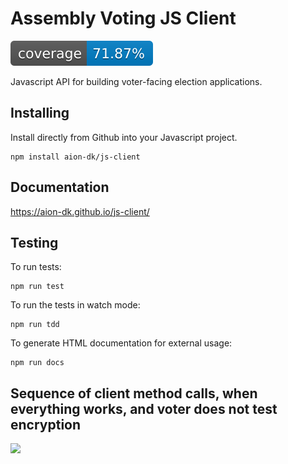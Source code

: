 # Assembly Voting JS Client

![Code coverage](https://raw.githubusercontent.com/aion-dk/js-client/main/.github/coverage_badge.svg)

Javascript API for building voter-facing election applications.

## Installing
Install directly from Github into your Javascript project.
```
npm install aion-dk/js-client
```

## Documentation
https://aion-dk.github.io/js-client/

## Testing

To run tests:

```
npm run test
````

To run the tests in watch mode:

```
npm run tdd
```

To generate HTML documentation for external usage:

```
npm run docs
```

## Sequence of client method calls, when everything works, and voter does not test encryption

[![](https://mermaid.ink/img/eyJjb2RlIjoic2VxdWVuY2VEaWFncmFtXG5cbmF1dG9udW1iZXJcblxucGFydGljaXBhbnQgdm90ZXIgYXMgVm90ZXJcbnBhcnRpY2lwYW50IGluYm94IGFzIEVtYWlsIDxicj4gaW5ib3hcblxucGFydGljaXBhbnQgYXBwIGFzIEFCQyBhcHBcbnBhcnRpY2lwYW50IGF2IGFzIEFWIGxpYnJhcnlcblxuYXBwIC0-PiB2b3RlcjogYXNrcyBmb3IgYmFsbG90IHJldHVybiBtZXRob2RcbnZvdGVyIC0-PiBhcHA6IGRpZ2l0YWxcbmFwcCAtPj4rIGF2OiBuZXcgQVZDbGllbnQodXJsKVxuYXYgLT4-LSBhcHA6IGNsaWVudFxuYXBwIC0-PisgYXY6IGNsaWVudC5yZXF1ZXN0QWNjZXNzQ29kZShvcGFxdWVWb3RlcklkLCBlbWFpbClcbmF2IC0-Pi0gYXBwOiBPS1xuYXBwIC0-PiB2b3RlcjogQ2hlY2sgZW1haWwsIGVudGVyIGFjY2VzcyBjb2RlXG52b3RlciAtPj4gaW5ib3g6IGNoZWNrcyBmb3IgYWNjZXNzIGNvZGVcbmluYm94IC0-PiB2b3RlcjogYWNjZXNzIGNvZGVcbnZvdGVyIC0-PiBhcHA6IEVudGVycyBhY2Nlc3MgY29kZVxuYXBwIC0-PisgYXY6IGNsaWVudC52YWxpZGF0ZUFjY2Vzc0NvZGUoYWNjZXNzQ29kZSlcbmF2IC0-Pi0gYXBwOiBPS1xuYXBwIC0-PisgYXY6IGNsaWVudC5yZWdpc3RlclZvdGVyKClcbmF2IC0-Pi0gYXBwOiBPS1xuYXBwIC0-PisgYXY6IGNsaWVudC5jb25zdHJ1Y3RCYWxsb3RDcnlwdG9ncmFtcyhDVlIpXG5hdiAtPj4tIGFwcDogZmluZ2VycHJpbnRcbmFwcCAtPj4gdm90ZXI6IHRlY2huaWNhbCBlbmNyeXB0aW9uIHRlc3Q_XG52b3RlciAtPj4gYXBwOiBubywgc3VibWl0IGJhbGxvdFxuYXBwIC0-PisgYXY6IGNsaWVudC5zdWJtaXRCYWxsb3RDcnlwdG9ncmFtcyhiYXNlNjRFbmNvZGVkQWZmaWRhdml0KVxuYXYgLT4-LSBhcHA6IHJlY2VpcHRcbmFwcCAtPj4gdm90ZXI6IHJlY2VpcHQiLCJtZXJtYWlkIjp7InRoZW1lIjoiZGVmYXVsdCJ9LCJ1cGRhdGVFZGl0b3IiOmZhbHNlLCJhdXRvU3luYyI6dHJ1ZSwidXBkYXRlRGlhZ3JhbSI6ZmFsc2V9)](https://mermaid-js.github.io/mermaid-live-editor/edit/#eyJjb2RlIjoic2VxdWVuY2VEaWFncmFtXG5cbmF1dG9udW1iZXJcblxucGFydGljaXBhbnQgdm90ZXIgYXMgVm90ZXJcbnBhcnRpY2lwYW50IGluYm94IGFzIEVtYWlsIDxicj4gaW5ib3hcblxucGFydGljaXBhbnQgYXBwIGFzIEFCQyBhcHBcbnBhcnRpY2lwYW50IGF2IGFzIEFWIGxpYnJhcnlcblxuYXBwIC0-PiB2b3RlcjogYXNrcyBmb3IgYmFsbG90IHJldHVybiBtZXRob2RcbnZvdGVyIC0-PiBhcHA6IGRpZ2l0YWxcbmFwcCAtPj4rIGF2OiBuZXcgQVZDbGllbnQodXJsKVxuYXYgLT4-LSBhcHA6IGNsaWVudFxuYXBwIC0-PisgYXY6IGNsaWVudC5yZXF1ZXN0QWNjZXNzQ29kZShvcGFxdWVWb3RlcklkLCBlbWFpbClcbmF2IC0-Pi0gYXBwOiBPS1xuYXBwIC0-PiB2b3RlcjogQ2hlY2sgZW1haWwsIGVudGVyIGFjY2VzcyBjb2RlXG52b3RlciAtPj4gaW5ib3g6IGNoZWNrcyBmb3IgYWNjZXNzIGNvZGVcbmluYm94IC0-PiB2b3RlcjogYWNjZXNzIGNvZGVcbnZvdGVyIC0-PiBhcHA6IEVudGVycyBhY2Nlc3MgY29kZVxuYXBwIC0-PisgYXY6IGNsaWVudC52YWxpZGF0ZUFjY2Vzc0NvZGUoYWNjZXNzQ29kZSlcbmF2IC0-Pi0gYXBwOiBPS1xuYXBwIC0-PisgYXY6IGNsaWVudC5yZWdpc3RlclZvdGVyKClcbmF2IC0-Pi0gYXBwOiBPS1xuYXBwIC0-PisgYXY6IGNsaWVudC5jb25zdHJ1Y3RCYWxsb3RDcnlwdG9ncmFtcyhDVlIpXG5hdiAtPj4tIGFwcDogZmluZ2VycHJpbnRcbmFwcCAtPj4gdm90ZXI6IHRlY2huaWNhbCBlbmNyeXB0aW9uIHRlc3Q_XG52b3RlciAtPj4gYXBwOiBubywgc3VibWl0IGJhbGxvdFxuYXBwIC0-PisgYXY6IGNsaWVudC5zdWJtaXRCYWxsb3RDcnlwdG9ncmFtcyhiYXNlNjRFbmNvZGVkQWZmaWRhdml0KVxuYXYgLT4-LSBhcHA6IHJlY2VpcHRcbmFwcCAtPj4gdm90ZXI6IHJlY2VpcHQiLCJtZXJtYWlkIjoie1xuICBcInRoZW1lXCI6IFwiZGVmYXVsdFwiXG59IiwidXBkYXRlRWRpdG9yIjpmYWxzZSwiYXV0b1N5bmMiOnRydWUsInVwZGF0ZURpYWdyYW0iOmZhbHNlfQ)
